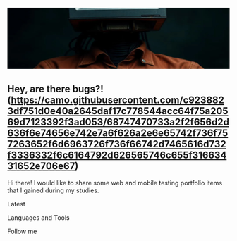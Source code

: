 ![Header](https://github.com/GitHoms/GitHoms/blob/main/Assets/comp.jpg)

## Hey, are there bugs?!(https://camo.githubusercontent.com/c9238823df751d0e40a2645daf17c778544acc64f75a20569d7123392f3ad053/68747470733a2f2f656d2d636f6e74656e742e7a6f626a2e6e65742f736f757263652f6d6963726f736f66742d7465616d732f3336332f6c6164792d626565746c655f31663431652e706e67)

Hi there!
I would like to share some web and mobile testing portfolio items that I gained during my studies.

Latest

Languages and Tools

Follow me